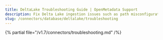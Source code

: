 ```yaml
---
title: DeltaLake Troubleshooting Guide | OpenMetadata Support
description: Fix Delta Lake ingestion issues such as path misconfigurations, schema evolution errors, or versioning mismatches.
slug: /connectors/database/deltalake/troubleshooting
---
```


{% partial file="/v1.7/connectors/troubleshooting.md" /%}
